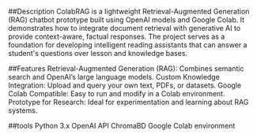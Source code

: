 ##Description
ColabRAG is a lightweight Retrieval-Augmented Generation (RAG) chatbot prototype built using OpenAI models and Google Colab.
It demonstrates how to integrate document retrieval with generative AI to provide context-aware, factual responses. The project serves as a foundation for developing intelligent reading assistants that can answer a student's questions over lesson and knowledge bases.

##Features
Retrieval-Augmented Generation (RAG): Combines semantic search and OpenAI’s large language models.
Custom Knowledge Integration: Upload and query your own text, PDFs, or datasets.
Google Colab Compatible: Easy to run and modify in a Colab environment.
Prototype for Research: Ideal for experimentation and learning about RAG systems.

##tools
Python 3.x
OpenAI API
ChromaBD
Google Colab environment
